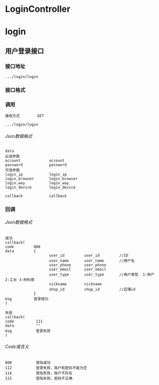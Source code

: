 # LoginController #
# login
## 用户登录接口

### 接口地址

```
.../login/login
```

### 接口格式

### 调用

```
接收方式        GET
```

```
.../login/login
```

###### Json数据格式
```
data
必选参数
account             account
password            password
可选参数
login_ip            login_ip
login_browser       login_browser
login_way           login_way
login_device        login_device

callback            callback
```

### 回调
###### Json数据格式

```
成功
callback(
code         000
data         {
                    user_id         user_id         //ID
                    user_name       user_name       //用户名
                    user_phone      user_phone       
                    user_email      user_email
                    user_type       user_type       //用户类型  1:用户 2:工长 3:材料商 
                    nickname        nickname
                    shop_id         shop_id         //店铺id
             }
msg          登录成功
)
```

```
失败
callback(
code          111
data          ""
msg           登录失败
)
```

###### Code值含义

```
000           登陆成功
112           登录失败，账户和密码不能为空
114           登陆失败，账户不存在
115           登陆失败，密码不正确
```